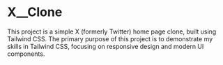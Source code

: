 # X__Clone
This project is a simple X (formerly Twitter) home page clone, built using Tailwind CSS. The primary purpose of this project is to demonstrate my skills in Tailwind CSS, focusing on responsive design and modern UI components.
